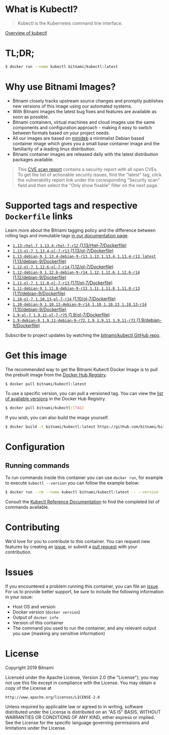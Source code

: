 
# What is Kubectl?

> Kubectl is the Kubernetes command line interface.

[Overview of kubectl](https://kubernetes.io/docs/reference/kubectl/overview/)

# TL;DR;

```bash
$ docker run --name kubectl bitnami/kubectl:latest
```

# Why use Bitnami Images?

* Bitnami closely tracks upstream source changes and promptly publishes new versions of this image using our automated systems.
* With Bitnami images the latest bug fixes and features are available as soon as possible.
* Bitnami containers, virtual machines and cloud images use the same components and configuration approach - making it easy to switch between formats based on your project needs.
* All our images are based on [minideb](https://github.com/bitnami/minideb) a minimalist Debian based container image which gives you a small base container image and the familiarity of a leading linux distribution.
* Bitnami container images are released daily with the latest distribution packages available.


> This [CVE scan report](https://quay.io/repository/bitnami/kubectl?tab=tags) contains a security report with all open CVEs. To get the list of actionable security issues, find the "latest" tag, click the vulnerability report link under the corresponding "Security scan" field and then select the "Only show fixable" filter on the next page.

# Supported tags and respective `Dockerfile` links

Learn more about the Bitnami tagging policy and the difference between rolling tags and immutable tags [in our documentation page](https://docs.bitnami.com/containers/how-to/understand-rolling-tags-containers/).


* [`1.13-rhel-7`, `1.13.4-rhel-7-r12` (1.13/rhel-7/Dockerfile)](https://github.com/bitnami/bitnami-docker-kubectl/blob/1.13.4-rhel-7-r12/1.13/rhel-7/Dockerfile)
* [`1.13-ol-7`, `1.13.4-ol-7-r13` (1.13/ol-7/Dockerfile)](https://github.com/bitnami/bitnami-docker-kubectl/blob/1.13.4-ol-7-r13/1.13/ol-7/Dockerfile)
* [`1.13-debian-9`, `1.13.4-debian-9-r13`, `1.13`, `1.13.4`, `1.13.4-r13`, `latest` (1.13/debian-9/Dockerfile)](https://github.com/bitnami/bitnami-docker-kubectl/blob/1.13.4-debian-9-r13/1.13/debian-9/Dockerfile)
* [`1.12-ol-7`, `1.12.6-ol-7-r14` (1.12/ol-7/Dockerfile)](https://github.com/bitnami/bitnami-docker-kubectl/blob/1.12.6-ol-7-r14/1.12/ol-7/Dockerfile)
* [`1.12-debian-9`, `1.12.6-debian-9-r14`, `1.12`, `1.12.6`, `1.12.6-r14` (1.12/debian-9/Dockerfile)](https://github.com/bitnami/bitnami-docker-kubectl/blob/1.12.6-debian-9-r14/1.12/debian-9/Dockerfile)
* [`1.11-ol-7`, `1.11.8-ol-7-r13` (1.11/ol-7/Dockerfile)](https://github.com/bitnami/bitnami-docker-kubectl/blob/1.11.8-ol-7-r13/1.11/ol-7/Dockerfile)
* [`1.11-debian-9`, `1.11.8-debian-9-r13`, `1.11`, `1.11.8`, `1.11.8-r13` (1.11/debian-9/Dockerfile)](https://github.com/bitnami/bitnami-docker-kubectl/blob/1.11.8-debian-9-r13/1.11/debian-9/Dockerfile)
* [`1.10-ol-7`, `1.10.13-ol-7-r14` (1.10/ol-7/Dockerfile)](https://github.com/bitnami/bitnami-docker-kubectl/blob/1.10.13-ol-7-r14/1.10/ol-7/Dockerfile)
* [`1.10-debian-9`, `1.10.13-debian-9-r14`, `1.10`, `1.10.13`, `1.10.13-r14` (1.10/debian-9/Dockerfile)](https://github.com/bitnami/bitnami-docker-kubectl/blob/1.10.13-debian-9-r14/1.10/debian-9/Dockerfile)
* [`1.9-ol-7`, `1.9.11-ol-7-r75` (1.9/ol-7/Dockerfile)](https://github.com/bitnami/bitnami-docker-kubectl/blob/1.9.11-ol-7-r75/1.9/ol-7/Dockerfile)
* [`1.9-debian-9`, `1.9.11-debian-9-r72`, `1.9`, `1.9.11`, `1.9.11-r72` (1.9/debian-9/Dockerfile)](https://github.com/bitnami/bitnami-docker-kubectl/blob/1.9.11-debian-9-r72/1.9/debian-9/Dockerfile)

Subscribe to project updates by watching the [bitnami/kubectl GitHub repo](https://github.com/bitnami/bitnami-docker-kubectl).

# Get this image

The recommended way to get the Bitnami Kubectl Docker Image is to pull the prebuilt image from the [Docker Hub Registry](https://hub.docker.com/r/bitnami/kubectl).

```bash
$ docker pull bitnami/kubectl:latest
```

To use a specific version, you can pull a versioned tag. You can view the [list of available versions](https://hub.docker.com/r/bitnami/kubectl/tags/) in the Docker Hub Registry.

```bash
$ docker pull bitnami/kubectl:[TAG]
```

If you wish, you can also build the image yourself.

```bash
$ docker build -t bitnami/kubectl:latest https://github.com/bitnami/bitnami-docker-kubectl.git
```

# Configuration

## Running commands

To run commands inside this container you can use `docker run`, for example to execute `kubectl --version` you can follow the example below:

```bash
$ docker run --rm --name kubectl bitnami/kubectl:latest -- --version
```

Consult the [Kubectl Reference Documentation](https://kubernetes.io/docs/reference/generated/kubectl/kubectl-commands) to find the completed list of commands available.

# Contributing

We'd love for you to contribute to this container. You can request new features by creating an [issue](https://github.com/bitnami/bitnami-docker-kubectl/issues), or submit a [pull request](https://github.com/bitnami/bitnami-docker-kubectl/pulls) with your contribution.

# Issues

If you encountered a problem running this container, you can file an [issue](https://github.com/bitnami/bitnami-docker-kubectl/issues). For us to provide better support, be sure to include the following information in your issue:

- Host OS and version
- Docker version (`docker version`)
- Output of `docker info`
- Version of this container
- The command you used to run the container, and any relevant output you saw (masking any sensitive information)

# License

Copyright 2019 Bitnami

Licensed under the Apache License, Version 2.0 (the "License");
you may not use this file except in compliance with the License.
You may obtain a copy of the License at

    http://www.apache.org/licenses/LICENSE-2.0

Unless required by applicable law or agreed to in writing, software
distributed under the License is distributed on an "AS IS" BASIS,
WITHOUT WARRANTIES OR CONDITIONS OF ANY KIND, either express or implied.
See the License for the specific language governing permissions and
limitations under the License.
